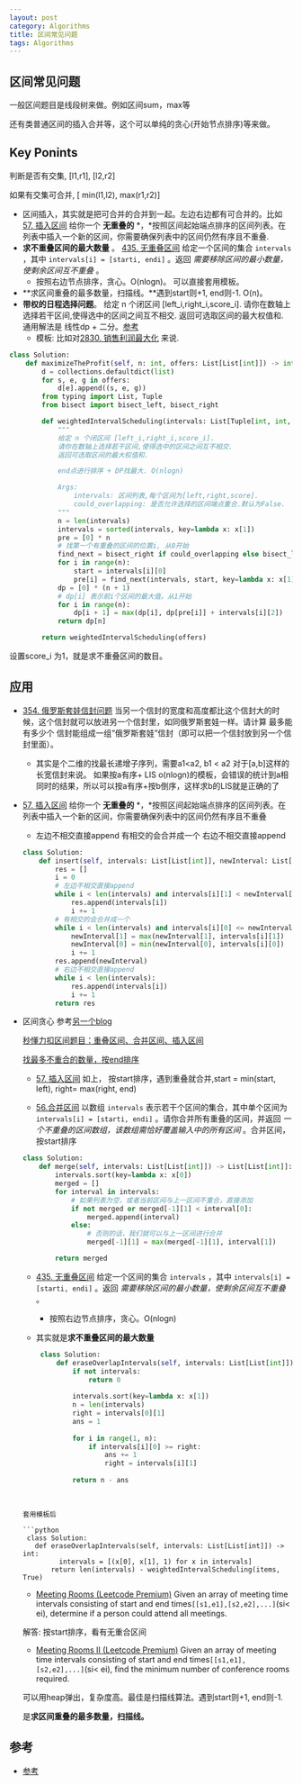 ```yaml
---
layout: post
category: Algorithms
title: 区间常见问题
tags: Algorithms
---
```


## 区间常见问题



一般区间题目是线段树来做。例如区间sum，max等

还有类普通区间的插入合并等，这个可以单纯的贪心(开始节点排序)等来做。



## Key Ponints

判断是否有交集, [l1,r1], [l2,r2]

如果有交集可合并, [ min(l1,l2), max(r1,r2)]



- 区间插入，其实就是把可合并的合并到一起。左边右边都有可合并的。比如[57. 插入区间](https://leetcode.cn/problems/insert-interval/) 给你一个 **无重叠的** *，*按照区间起始端点排序的区间列表。在列表中插入一个新的区间，你需要确保列表中的区间仍然有序且不重叠. 
- **求不重叠区间的最大数量** 。 [435. 无重叠区间](https://leetcode.cn/problems/non-overlapping-intervals/) 给定一个区间的集合 `intervals` ，其中 `intervals[i] = [starti, endi]` 。返回 *需要移除区间的最小数量，使剩余区间互不重叠* 。 
  - 按照右边节点排序，贪心。O(nlogn)。 可以直接套用模板。
- **求区间重叠的最多数量，扫描线。**遇到start则+1, end则-1.   O(n)。
- **带权的日程选择问题**。 给定 n 个闭区间 [left_i,right_i,score_i]. 请你在数轴上选择若干区间,使得选中的区间之间互不相交. 返回可选取区间的最大权值和. 通用解法是 线性dp + 二分。[参考](https://leetcode.cn/problems/maximize-the-profit-as-the-salesman/solutions/2398862/python-weightedintervalscheduling-wen-ti-t253/)
  - 模板: 比如对[2830. 销售利润最大化](https://leetcode.cn/problems/maximize-the-profit-as-the-salesman/) 来说.

```python
class Solution:
    def maximizeTheProfit(self, n: int, offers: List[List[int]]) -> int:
        d = collections.defaultdict(list)
        for s, e, g in offers:
            d[e].append((s, e, g))
        from typing import List, Tuple
        from bisect import bisect_left, bisect_right

        def weightedIntervalScheduling(intervals: List[Tuple[int, int, int]], could_overlapping=False) -> int:
            """
            给定 n 个闭区间 [left_i,right_i,score_i].
            请你在数轴上选择若干区间,使得选中的区间之间互不相交.
            返回可选取区间的最大权值和.

            end点进行排序 + DP找最大. O(nlogn)

            Args:
                intervals: 区间列表,每个区间为[left,right,score].
                could_overlapping: 是否允许选择的区间端点重合.默认为False.
            """
            n = len(intervals)
            intervals = sorted(intervals, key=lambda x: x[1])
            pre = [0] * n
            # 找第一个有重叠的区间的位置i, 从0开始
            find_next = bisect_right if could_overlapping else bisect_left
            for i in range(n):
                start = intervals[i][0]
                pre[i] = find_next(intervals, start, key=lambda x: x[1])
            dp = [0] * (n + 1)
            # dp[i] 表示前i个区间的最大值。从1开始
            for i in range(n):
                dp[i + 1] = max(dp[i], dp[pre[i]] + intervals[i][2])
            return dp[n]

        return weightedIntervalScheduling(offers)


```

设置score_i 为1，就是求不重叠区间的数目。



## 应用

- [354. 俄罗斯套娃信封问题](https://leetcode.cn/problems/russian-doll-envelopes/) 当另一个信封的宽度和高度都比这个信封大的时候，这个信封就可以放进另一个信封里，如同俄罗斯套娃一样。请计算 最多能有多少个 信封能组成一组“俄罗斯套娃”信封（即可以把一个信封放到另一个信封里面）。

  - 其实是个二维的找最长递增子序列，需要a1<a2, b1 < a2 对于[a,b]这样的长宽信封来说。 如果按a有序+ LIS o(nlogn)的模板，会错误的统计到a相同时的结果，所以可以按a有序+按b倒序，这样求b的LIS就是正确的了

- [57. 插入区间](https://leetcode.cn/problems/insert-interval/) 给你一个 **无重叠的** *，*按照区间起始端点排序的区间列表。在列表中插入一个新的区间，你需要确保列表中的区间仍然有序且不重叠

  - 左边不相交直接append 有相交的会合并成一个  右边不相交直接append

  ```python
  class Solution:
      def insert(self, intervals: List[List[int]], newInterval: List[int]) -> List[List[int]]:
          res = []
          i = 0
          # 左边不相交直接append
          while i < len(intervals) and intervals[i][1] < newInterval[0]:
              res.append(intervals[i])
              i += 1
          # 有相交的会合并成一个
          while i < len(intervals) and intervals[i][0] <= newInterval[1]:
              newInterval[1] = max(newInterval[1], intervals[i][1])
              newInterval[0] = min(newInterval[0], intervals[i][0])
              i += 1
          res.append(newInterval)
          # 右边不相交直接append
          while i < len(intervals):
              res.append(intervals[i])
              i += 1
          return res
  
  ```

- 区间贪心 参考[另一个blog](https://mafulong.github.io/2021/05/02/%E5%BF%85%E7%9F%A5%E7%AE%97%E6%B3%95%E9%A2%98%E6%80%BB%E7%BB%93/#interval)

  [秒懂力扣区间题目：重叠区间、合并区间、插入区间](https://mp.weixin.qq.com/s/ioUlNa4ZToCrun3qb4y4Ow)   

  [找最多不重合的数量，按end排序](https://leetcode-cn.com/problems/non-overlapping-intervals/solution/qu-jian-wen-ti-de-tan-xin-jie-fa-de-tong-hzy3/)

  -  [57. 插入区间](https://leetcode.cn/problems/insert-interval/) 如上， 按start排序，遇到重叠就合并,start = min(start, left), right= max(right, end)

  - [56.合并区间](https://leetcode.cn/problems/merge-intervals/) 以数组 `intervals` 表示若干个区间的集合，其中单个区间为 `intervals[i] = [starti, endi]` 。请你合并所有重叠的区间，并返回 *一个不重叠的区间数组，该数组需恰好覆盖输入中的所有区间* 。合并区间，按start排序

  ```python
  class Solution:
      def merge(self, intervals: List[List[int]]) -> List[List[int]]:
          intervals.sort(key=lambda x: x[0])
          merged = []
          for interval in intervals:
              # 如果列表为空，或者当前区间与上一区间不重合，直接添加
              if not merged or merged[-1][1] < interval[0]:
                  merged.append(interval)
              else:
                  # 否则的话，我们就可以与上一区间进行合并
                  merged[-1][1] = max(merged[-1][1], interval[1])
  
          return merged
  ```

  - [435. 无重叠区间](https://leetcode.cn/problems/non-overlapping-intervals/) 给定一个区间的集合 `intervals` ，其中 `intervals[i] = [starti, endi]` 。返回 *需要移除区间的最小数量，使剩余区间互不重叠* 。 

    - 按照右边节点排序，贪心。O(nlogn)
  - 其实就是**求不重叠区间的最大数量**
  
     ```python
      class Solution:
          def eraseOverlapIntervals(self, intervals: List[List[int]]) -> int:
              if not intervals:
                  return 0
              
              intervals.sort(key=lambda x: x[1])
              n = len(intervals)
              right = intervals[0][1]
              ans = 1
      
              for i in range(1, n):
                  if intervals[i][0] >= right:
                      ans += 1
                      right = intervals[i][1]
              
              return n - ans
      
   ```
  
  套用模板后
  
  ```python
    class Solution:
      def eraseOverlapIntervals(self, intervals: List[List[int]]) -> int:
            intervals = [(x[0], x[1], 1) for x in intervals]
          return len(intervals) - weightedIntervalScheduling(items, True)
    ```
  
    
  
  -  [Meeting Rooms (Leetcode Premium)](https://leetcode-cn.com/problems/meeting-rooms/) Given an array of meeting time intervals consisting of start and end times`[[s1,e1],[s2,e2],...]`(si< ei), determine if a person could attend all meetings.
  
    解答: 按start排序，看有无重合区间
  
  -  [Meeting Rooms II (Leetcode Premium)](https://leetcode-cn.com/problems/meeting-rooms-ii/) Given an array of meeting time intervals consisting of start and end times`[[s1,e1],[s2,e2],...]`(si< ei), find the minimum number of conference rooms required.
  
    可以用heap弹出，复杂度高。最佳是扫描线算法。遇到start则+1, end则-1.  
    
    是**求区间重叠的最多数量，扫描线。**

## 参考

- [参考](https://mp.weixin.qq.com/s/ioUlNa4ZToCrun3qb4y4Ow)
